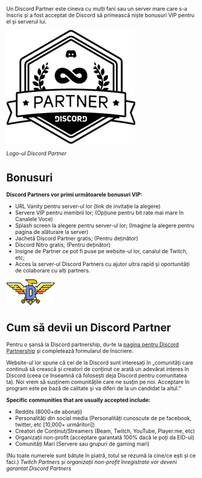 <!-- TITLE: [RO] Partner -->

Un Discord Partner este cineva cu mulți fani sau un server mare care s-a înscris și a fost acceptat de Discord să primească niște bonusuri VIP pentru el și serverul lui.

![Partnerlogo](/uploads/partner/partnerlogo.png "Partnerlogo")

*Logo-ul Discord Partner*

# Bonusuri
**Discord Partners vor primi următoarele bonusuri VIP:**
* URL Vanity pentru server-ul lor (link de invitație la alegere)
* Servere VIP pentru membrii lor; (Opțiune pentru bit rate mai mare în Canalele Voce)
* Splash screen la alegere pentru server-ul lor; (Imagine la alegere pentru pagina de alăturare la server)
* Jachetă Discord Partner gratis; (Pentru deținător)
* Discord Nitro gratis; (Pentru deținător)
* Insigne de Partner ce pot fi puse pe website-ul lor, canalul de Twitch, etc;
* Acces la server-ul Discord Partners cu ajutor ultra rapid și oportunități de colaborare cu alți partners.

![Njjbheg](/uploads/partner/njjbheg.png "Njjbheg")

# Cum să devii un Discord Partner
Pentru o șansă la Discord partnership, du-te la  [pagina pentru Discord Partnership](http://discordapp.com/partners) și completează formularul de înscriere.

Website-ul lor spune că cei de la Discord sunt interesați în „comunități care continuă să crească și creatori de conținut ce arată un adevărat interes în Discord (ceea ce înseamnă că folosești deja Discord pentru comunitatea ta). Noi vrem să susținem comunitățile care ne susțin pe noi. Acceptare în program este pe bază de calitate și va diferi de la un candidat la altul.”

**Specific communities that are usually accepted include:**
* Reddits (8000+de abonați)
* Personalități din social media (Personalități cunoscute de pe facebook, twitter, etc [10,000+ urmăritori])
* Creatori de Conținut/Streamers (Beam, Twitch, YouTube, Player.me, etc)
* Organizații non-profit (acceptare garantată 100% dacă le poți da EID-ul)
* Comunități Mari (Servere sau grupuri de gaming mari)

(Nu toate numerele sunt bătute în piatră, totul se rezumă la cine/ce ești și ce faci.)
*Twitch Partners și organizații non-profit înregistrate vor deveni garantat Discord Partners*

